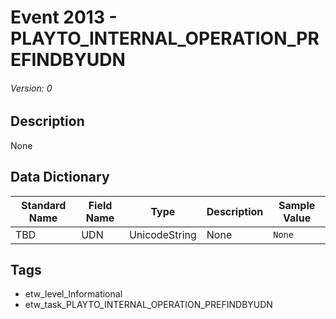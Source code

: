 # Event 2013 - PLAYTO_INTERNAL_OPERATION_PREFINDBYUDN
###### Version: 0

## Description
None

## Data Dictionary
|Standard Name|Field Name|Type|Description|Sample Value|
|---|---|---|---|---|
|TBD|UDN|UnicodeString|None|`None`|

## Tags
* etw_level_Informational
* etw_task_PLAYTO_INTERNAL_OPERATION_PREFINDBYUDN
